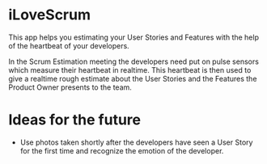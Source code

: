 iLoveScrum
===========

This app helps you estimating your User Stories and Features with the help of the heartbeat of your developers.

In the Scrum Estimation meeting the developers need put on pulse sensors which measure their heartbeat in realtime. This heartbeat is then used to give a realtime rough estimate about the User Stories and the Features the Product Owner presents to the team.

Ideas for the future
====================
- Use photos taken shortly after the developers have seen a User Story for the first time and recognize the emotion of the developer.

